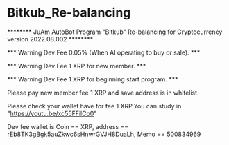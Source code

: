 # Bitkub_Re-balancing
********  JuAm AutoBot Program "Bitkub" Re-balancing for Cryptocurrency version 2022.08.002 ********

*** Warning Dev Fee 0.05% (When AI operating to buy or sale). ***

*** Warning Dev Fee 1 XRP for new member.                     ***

*** Warning Dev Fee 1 XRP for beginning start program.        ***



Please pay new member fee 1 XRP and save address is in whitelist.

Please check your wallet have for fee 1 XRP.You can study in "https://youtu.be/xc55FFilCo0"

Dev fee wallet is Coin == XRP, address == rEb8TK3gBgk5auZkwc6sHnwrGVJH8DuaLh, Memo == 500834969
